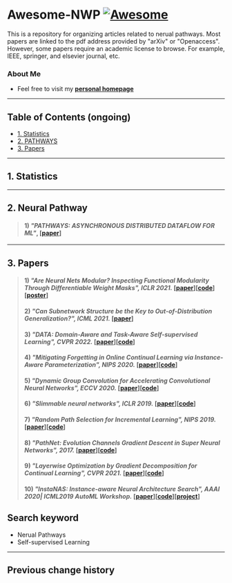 # Awesome-NWP [![Awesome](https://cdn.rawgit.com/sindresorhus/awesome/d7305f38d29fed78fa85652e3a63e154dd8e8829/media/badge.svg)](https://github.com/zkcys001/Awesome-NWP/)

This is a repository for organizing articles related to nerual pathways. Most papers are linked to the pdf address provided by "arXiv" or "Openaccess". However, some papers require an academic license to browse. For example, IEEE, springer, and elsevier journal, etc.

### About Me
- Feel free to visit my **[personal homepage](http://home.ustc.edu.cn/~zkcys001/)**
<!-- 
### :high_brightness: Other awesome re-identification
- [Awesome Cross-Modality Person Re-Identification](https://github.com/bismex/Awesome-cross-modality-person-re-identification)
- [Awesome Vehicle Re-Identification](https://github.com/bismex/Awesome-vehicle-re-identification) -->

<!-- ### :high_brightness: Updated 2021-10-23
- ICCV2021 papers are online now [link](https://openaccess.thecvf.com/ICCV2021)
- PDF links to all ICCV2021 papers have been uploaded. -->

---

## Table of Contents (ongoing)

- [1. Statistics](#1-statistics)
- [2. PATHWAYS](#2-PATHWAYS)
- [3. Papers](#3-papers)

---


## 1. Statistics

<!-- | Conference  | Link | #Total | Person Re-ID | Vehicle Re-ID | Person search | Person image synthesis, generation, other Re-ID |
|---           |---   |---|---|---|---|---|
| ICCV2021 | [click](https://openaccess.thecvf.com/ICCV2021) | 34 | 24 | 2 | 4 | 4 |
| CVPR2021 | [click](https://openaccess.thecvf.com/CVPR2021) | 32 | 25 | 1 | 2 | 4 |
| ECCV2020 | [Click](https://eccv2020.eu/accepted-papers/) | 32 | 25 | 3 | 3 | 1 |
| CVPR2020 | [Click](http://openaccess.thecvf.com/CVPR2020.py) | 34 | 24 | 1 | 6 | 3 |
| ICCV2019 | [Click](http://openaccess.thecvf.com/ICCV2019.py) | 39 | 33 | 4 | 2 | - |
| CVPR2019 | [Click](http://openaccess.thecvf.com/CVPR2019.py) | 29 | 21 | 3 | 2 | 3 |
| ECCV2018 | [Click](http://openaccess.thecvf.com/ECCV2018.py)  | 19 | 15 | - | 4 | - |
| CVPR2018 | [Click](http://openaccess.thecvf.com/CVPR2018.py)  | 31 | 30 | 1 | - | - |
| ICCV2017 | [Click](http://openaccess.thecvf.com/ICCV2017.py)  | 16 | 14 | 1 | 1 | - |
| CVPR2017 | [Click](http://openaccess.thecvf.com/CVPR2017.py)  | 16 | 14 | - | 2 | - | -->

---

## 2. Neural Pathway

> #### 1) *"PATHWAYS: ASYNCHRONOUS DISTRIBUTED DATAFLOW FOR ML"*, [[paper](https://arxiv.org/pdf/2203.12533.pdf)] 

[//]: # (https://mp.weixin.qq.com/s/l5QpGRxYZiGi4ymFWBcr2Q)


---

## 3. Papers

> #### 1) *"Are Neural Nets Modular? Inspecting Functional Modularity Through Differentiable Weight Masks", ICLR 2021.* [[paper](https://arxiv.org/abs/2010.02066)][[code](https://github.com/RobertCsordas/modules)][[poster](https://people.idsia.ch/~csordas/poster_iclr2021.pdf)]
> #### 2) *"Can Subnetwork Structure be the Key to Out-of-Distribution Generalization?", ICML 2021.* [[paper](https://arxiv.org/pdf/2106.02890.pdf)]
> #### 3) *"DATA: Domain-Aware and Task-Aware Self-supervised Learning", CVPR 2022.* [[paper](https://arxiv.org/pdf/2203.09041.pdf)][[code](https://github.com/GAIA-vision/GAIA-ssl)]
> #### 4) *"Mitigating Forgetting in Online Continual Learning via Instance-Aware Parameterization", NIPS 2020.* [[paper](https://proceedings.neurips.cc/paper/2020/file/ca4b5656b7e193e6bb9064c672ac8dce-Paper.pdf)][[code](https://github.com/andyqmongo/InstAParam)]
> #### 5) *"Dynamic Group Convolution for Accelerating Convolutional Neural Networks", ECCV 2020.* [[paper](https://arxiv.org/pdf/2007.04242.pdf)][[code](https://github.com/zhuogege1943/dgc)]
> #### 6) *"Slimmable neural networks", ICLR 2019.* [[paper](https://arxiv.org/pdf/1812.08928.pdf)][[code](https://github.com/JiahuiYu/slimmable_networks)]
> #### 7) *"Random Path Selection for Incremental Learning", NIPS 2019.* [[paper](https://papers.nips.cc/paper/2019/hash/83da7c539e1ab4e759623c38d8737e9e-Abstract.html)][[code](https://github.com/brjathu/RPSnet)]
> #### 8) *"PathNet: Evolution Channels Gradient Descent in Super Neural Networks", 2017.* [[paper](https://arxiv.org/pdf/1701.08734.pdf)][[code](https://github.com/kimhc6028/pathnet-pytorch)]
> #### 9) *"Layerwise Optimization by Gradient Decomposition for Continual Learning", CVPR 2021.* [[paper](https://openaccess.thecvf.com/content/CVPR2021/papers/Tang_Layerwise_Optimization_by_Gradient_Decomposition_for_Continual_Learning_CVPR_2021_paper.pdf)][[code]()]
> #### 10) *"InstaNAS: Instance-aware Neural Architecture Search", AAAI 2020| ICML2019 AutoML Workshop.* [[paper](https://arxiv.org/abs/1811.10201)][[code](https://github.com/AnjieCheng/InstaNAS)][[project](https://hubert0527.github.io/InstaNAS/)]

## Search keyword

- Nerual Pathways
- Self-supervised Learning

---

## Previous change history



